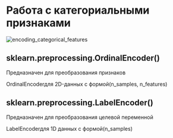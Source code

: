 # Работа с категориальными признаками
![encoding_categorical_features](\images\encoding_categorical_features.jpg)
## sklearn.preprocessing.OrdinalEncoder()
Предназначен для преобразования признаков

OrdinalEncoderдля 2D-данных с формой(n_samples, n_features)

## sklearn.preprocessing.LabelEncoder()
Предназначен для преобразования целевой переменной

LabelEncoderдля 1D данных с формой(n_samples)
